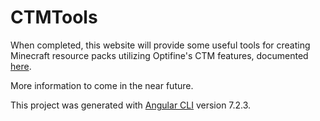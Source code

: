 # CTMTools

When completed, this website will provide some useful tools for creating Minecraft resource packs utilizing Optifine's CTM features, documented [here](https://github.com/sp614x/optifine/tree/master/OptiFineDoc/doc).

More information to come in the near future.

This project was generated with [Angular CLI](https://github.com/angular/angular-cli) version 7.2.3.
